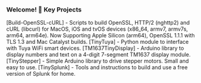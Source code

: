### Welcome! 👋 Key Projects

[Build-OpenSSL-cURL] - Scripts to build OpenSSL, HTTP/2 (nghttp2) and cURL (libcurl) for MacOS, iOS and tvOS devices (x86_64, armv7, armv7s, arm64, arm64e). Now Supporting Apple Silicon (arm64), OpenSSL 1.1.1 with TLS 1.3 and Mac Catalyst builds.
[TinyTuya] - Python module to interface with Tuya WiFi smart devices.
[TM1637TinyDisplay] - Arduino library to display numbers and text on a 4-digit 7-segment TM1637 display module.
[TinyStepper] - Simple Arduino library to drive stepper motors. Small and easy to use.
[TinySplunk] - Tools and instructions to build and use a free version of Splunk for home.

<!--
**jasonacox/jasonacox** is a ✨ _special_ ✨ repository because its `README.md` (this file) appears on your GitHub profile.

Here are some ideas to get you started:

- 🔭 I’m currently working on ...
- 🌱 I’m currently learning ...
- 👯 I’m looking to collaborate on ...
- 🤔 I’m looking for help with ...
- 💬 Ask me about ...
- 📫 How to reach me: ...
- 😄 Pronouns: ...
- ⚡ Fun fact: ...
-->
